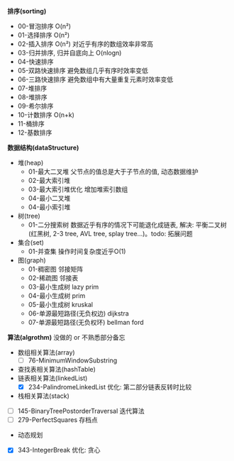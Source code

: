 **排序(sorting)**
- 00-冒泡排序 O(n²)
- 01-选择排序 O(n²)
- 02-插入排序 O(n²) 对近乎有序的数组效率非常高
- 03-归并排序, 归并自底向上 O(nlogn)
- 04-快速排序
- 05-双路快速排序 避免数组几乎有序时效率变低
- 06-三路快速排序 避免数组中有大量重复元素时效率变低
- 07-堆排序
- 08-堆排序
- 09-希尔排序
- 10-计数排序 O(n+k)
- 11-桶排序
- 12-基数排序

**数据结构(dataStructure)**
- 堆(heap)
  - 01-最大二叉堆 父节点的值总是大于子节点的值, 动态数据维护
  - 02-最大索引堆
  - 03-最大索引堆优化 增加堆索引数组
  - 04-最小二叉堆
  - 04-最小索引堆
- 树(tree)
  - 01-二分搜索树 数据近乎有序的情况下可能退化成链表, 解决: 平衡二叉树(红黑树, 2-3 tree, AVL tree, splay tree...)。todo: 拓展问题
- 集合(set)
  - 01-并查集 操作时间复杂度近乎O(1)
- 图(graph)
  - 01-稠密图 邻接矩阵
  - 02-稀疏图 邻接表
  - 03-最小生成树 lazy prim
  - 04-最小生成树 prim
  - 05-最小生成树 kruskal
  - 06-单源最短路径(无负权边) dijkstra
  - 07-单源最短路径(无负权环) bellman ford

**算法(algrothm)** 没做的 or 不熟悉部分备忘
- 数组相关算法(array)
  - [ ] 76-MinimumWindowSubstring
- 查找表相关算法(hashTable)
- 链表相关算法(linkedList)
  - [x] 234-PalindromeLinkedList 优化: 第二部分链表反转时比较
- 栈相关算法(stack)
- [ ] 145-BinaryTreePostorderTraversal 迭代算法
- [ ] 279-PerfectSquares 存档点
- 动态规划
- [x] 343-IntegerBreak 优化: 贪心

